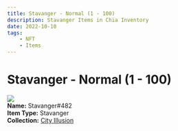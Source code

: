```yaml
---
title: Stavanger - Normal (1 - 100)
description: Stavanger Items in Chia Inventory
date: 2022-10-10
tags:
    - NFT
    - Items
---
```


# Stavanger - Normal (1 - 100)
<div class="item_thumbnail">
<img loading="lazy" src="https://fhnzpithflp3vo3j3uro42goslstanzjn4j3xgctkwo6xdokxy.arweave.net/KduXomcq37q7ad0i7mjOkuUwNylvE7u_YU1Wd643Kvk"><br/>
<div><strong>Name:</strong> Stavanger#482</div>
<div><strong>Item Type:</strong> Stavanger</div>
<div><strong>Collection:</strong> <a href="https://www.spacescan.io/xch/nft/collection/col1lend2dcn558km4wcwta4xnkfv3xpcmlp9kyt0m909emvfxechlyqdl5ndg">City Illusion</a></div>
</div>

